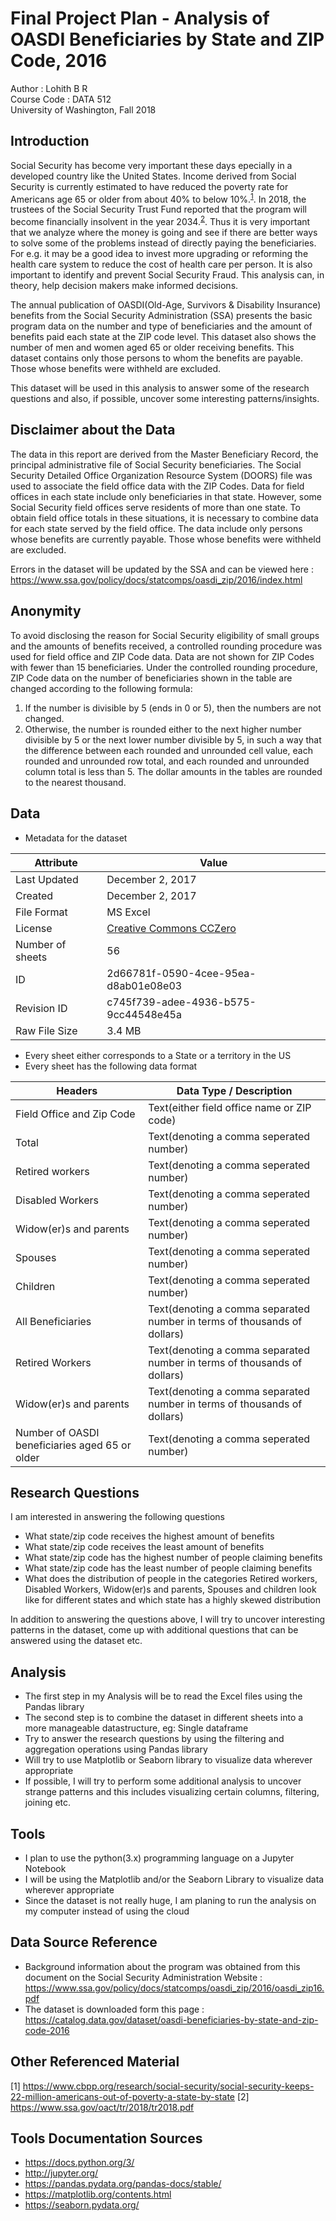 # Final Project Plan - Analysis of OASDI Beneficiaries by State and ZIP Code, 2016
Author : Lohith B R  
Course Code : DATA 512   
University of Washington, Fall 2018

## Introduction

Social Security has become very important these days epecially in a developed country like the United States. Income derived from Social Security is currently estimated to have reduced the poverty rate for Americans age 65 or older from about 40% to below 10%.<sup>[1](https://www.cbpp.org/research/social-security/social-security-keeps-22-million-americans-out-of-poverty-a-state-by-state)</sup>. In 2018, the trustees of the Social Security Trust Fund reported that the program will become financially insolvent in the year 2034.<sup>[2](https://www.ssa.gov/oact/tr/2018/tr2018.pdf)</sup>. Thus it is very important that we analyze where the money is going and see if there are better ways to solve some of the problems instead of directly paying the beneficiaries. For e.g. it may be a good idea to invest more upgrading or reforming the health care system to reduce the cost of health care per person. It is also important to identify and prevent Social Security Fraud. This analysis can, in theory, help decision makers make informed decisions.

The annual publication of OASDI(Old-Age, Survivors & Disability Insurance) benefits from the Social Security Administration (SSA) presents the basic program data on the number and type of beneficiaries and the amount of benefits paid each state at the ZIP code level. This dataset also shows the number of men and women aged 65 or older receiving benefits. This dataset contains only those persons to whom the benefits are payable. Those whose benefits were withheld are excluded. 

This dataset will be used in this analysis to answer some of the research questions and also, if possible, uncover some interesting patterns/insights.


## Disclaimer about the Data

The data in this report are derived from the Master Beneficiary Record, the principal administrative file of Social Security beneficiaries. The Social Security Detailed Office Organization Resource System (DOORS) file was used to associate the field office data with the ZIP Codes. Data for field offices in each state include only beneficiaries in that state. However, some Social Security field offices serve residents of more than one state. To obtain field office totals in these situations, it is necessary to combine data for each state served by the field office. The data include only persons whose benefits are currently payable. Those whose benefits were withheld are excluded.

Errors in the dataset will be updated by the SSA and can be viewed here : https://www.ssa.gov/policy/docs/statcomps/oasdi_zip/2016/index.html

## Anonymity

To avoid disclosing the reason for Social Security eligibility of small groups and the amounts of benefits received, a controlled rounding procedure was used for field office and ZIP Code data. Data are not shown for ZIP Codes with fewer than 15 beneficiaries. Under the controlled rounding procedure, ZIP Code data on the number of beneficiaries shown in the table are changed according to the following formula:
1. If the number is divisible by 5 (ends in 0 or 5), then the numbers are not changed.
2. Otherwise, the number is rounded either to the next higher number divisible by 5 or the next lower number divisible by 5, in such a way that the difference between each rounded and unrounded cell value, each rounded and unrounded row total, and each rounded and unrounded column total is less than 5. The dollar amounts in the tables are rounded to the nearest thousand.


## Data

* Metadata for the dataset

|  Attribute | Value  |
|---|---|
|  Last Updated | December 2, 2017  |
|  Created |  December 2, 2017 |
|  File Format | MS Excel  |
|  License | [Creative Commons CCZero](https://creativecommons.org/publicdomain/zero/1.0/legalcode)  |
| Number of sheets  | 56  |
|  ID | 2d66781f-0590-4cee-95ea-d8ab01e08e03  |
| Revision ID | c745f739-adee-4936-b575-9cc44548e45a |
| Raw File Size | 3.4 MB|

* Every sheet either corresponds to a State or a territory in the US
* Every sheet has the following data format




|  Headers  |Data Type / Description   |
|---|---|
| Field Office and Zip Code  | Text(either field office name or ZIP code)  |
| Total  | Text(denoting a comma seperated number)  |
| Retired workers  |  Text(denoting a comma seperated number) |
| Disabled Workers  | Text(denoting a comma seperated number)  |
| Widow(er)s and parents  | Text(denoting a comma seperated number)  |
| Spouses | Text(denoting a comma seperated number)  |
| Children  | Text(denoting a comma seperated number)  |
| All Beneficiaries  | Text(denoting a comma separated number in terms of thousands of dollars)  |
| Retired Workers  |  Text(denoting a comma separated number in terms of thousands of dollars) |
| Widow(er)s and parents  | Text(denoting a comma separated number in terms of thousands of dollars)  |
| Number of OASDI beneficiaries aged 65 or older | Text(denoting a comma seperated number)  |


## Research Questions
I am interested in answering the following questions

* What state/zip code receives the highest amount of benefits
* What state/zip code receives the least amount of benefits
* What state/zip code has the highest number of people claiming benefits
* What state/zip code has the least number of people claiming benefits
* What does the distribution of people in the categories Retired workers, Disabled Workers, Widow(er)s and parents, Spouses and children look like for different states and which state has a highly skewed distribution


In addition to answering the questions above, I will try to uncover interesting patterns in the dataset, come up with additional questions that can be answered using the dataset etc.

## Analysis
* The first step in my Analysis will be to read the Excel files using the Pandas library
* The second step is to combine the dataset in different sheets into a more manageable datastructure, eg: Single dataframe
* Try to answer the research questions by using the filtering and aggregation operations using Pandas library
* Will try to use Matplotlib or Seaborn library to visualize data wherever appropriate
* If possible, I will try to perform some additional analysis to uncover strange patterns and this includes visualizing certain columns, filtering, joining etc.

## Tools

* I plan to use the python(3.x) programming language on a Jupyter Notebook
* I will be using the Matplotlib and/or the Seaborn Library to visualize data wherever appropriate
* Since the dataset is not really huge, I am planing to run the analysis on my computer instead of using the cloud

## Data Source Reference

* Background information about the program was obtained from this document on the Social Security Administration Website : https://www.ssa.gov/policy/docs/statcomps/oasdi_zip/2016/oasdi_zip16.pdf
* The dataset is downloaded form this page : https://catalog.data.gov/dataset/oasdi-beneficiaries-by-state-and-zip-code-2016

## Other Referenced Material
[1] https://www.cbpp.org/research/social-security/social-security-keeps-22-million-americans-out-of-poverty-a-state-by-state
[2] https://www.ssa.gov/oact/tr/2018/tr2018.pdf 

## Tools Documentation Sources

* https://docs.python.org/3/
* http://jupyter.org/
* https://pandas.pydata.org/pandas-docs/stable/
* https://matplotlib.org/contents.html
* https://seaborn.pydata.org/
